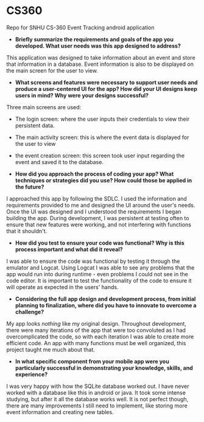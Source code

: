 # CS360
Repo for SNHU CS-360 Event Tracking android application

* **Briefly summarize the requirements and goals of the app you developed. What user needs was this app designed to address?**

This application was designed to take information about an event and store that information in a database. Event information is also to be displayed on the main screen for the user to view.

* **What screens and features were necessary to support user needs and produce a user-centered UI for the app? How did your UI designs keep users in mind? Why were your designs successful?**

Three main screens are used: 
  * The login screen: where the user inputs their credentials to view their persistent data. 
  * The main activity screen: this is where the event data is displayed for the user to view
  * the event creation screen: this screen took user input regarding the event and saved it to the database.

* **How did you approach the process of coding your app? What techniques or strategies did you use? How could those be applied in the future?**

I approached this app by following the SDLC. I used the information and requirements provided to me and designed the UI around the user's needs. Once the UI was designed and I understood the requirements I began building the app.
During development, I was persistent at testing often to ensure that new features were working, and not interfering with functions that it shouldn't. 

* **How did you test to ensure your code was functional? Why is this process important and what did it reveal?**

I was able to ensure the code was functional by testing it through the emulator and Logcat. Using Logcat I was able to see any problems that the app would run into during runtime - even problems I could not see in the code editor.
It is important to test the functionality of the code to ensure it will operate as expected in the users' hands.

* **Considering the full app design and development process, from initial planning to finalization, where did you have to innovate to overcome a challenge?**

My app looks _nothing_ like my original design. Throughout development, there were many iterations of the app that were too convoluted as I had overcomplicated the code, so with each iteration I was able to create more efficient code. 
An app with many functions must be well organized, this project taught me much about that.

* **In what specific component from your mobile app were you particularly successful in demonstrating your knowledge, skills, and experience?**

I was very happy with how the SQLite database worked out. I have never worked with a database like this in android or java. It took some intense studying, but after it all the database works well. It is not perfect though, there are many improvements I still need to implement, like storing more event information and creating new tables.
